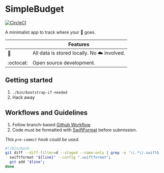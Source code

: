 # SimpleBudget 

[![CircleCI](https://circleci.com/gh/khoi/SimpleBudget/tree/master.svg?style=svg)](https://circleci.com/gh/khoi/SimpleBudget/tree/master)

A minimalist app to track where your 💸 goes.

|         | Features  |
----------|-----------------
🔐 | All data is stored locally. No ☁️ involved.
:octocat: | Open source development.

## Getting started

1. `./bin/bootstrap-if-needed`
1. Hack away

## Workflows and Guidelines

1. Follow branch-based [Github Workflow](https://guides.github.com/introduction/flow/)
1. Code must be formatted with [SwiftFormat](https://github.com/nicklockwood/SwiftFormat) before submission.

_This `pre-commit` hook could be used._
```bash
#!/bin/bash
git diff --diff-filter=d --staged --name-only | grep -e '\(.*\).swift$' | while read line; do
  swiftformat "${line}" --config ".swiftformat";
  git add "$line";
done
```
